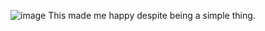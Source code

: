 ![image](https://github.com/user-attachments/assets/61a532b1-6c21-4c67-a4d9-26ae09a7abcf)
This made me happy despite being a simple thing.
